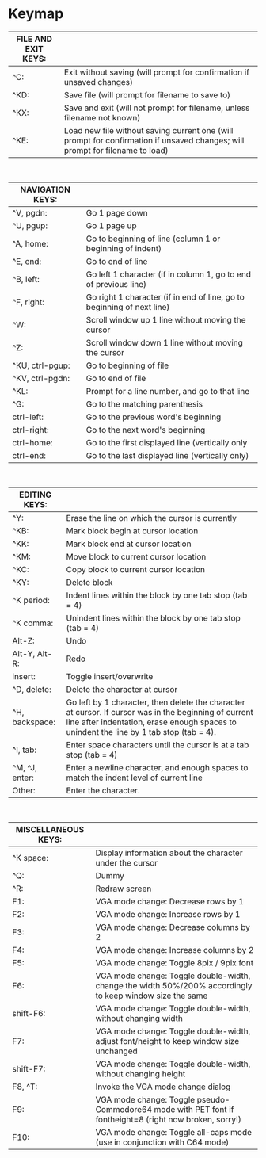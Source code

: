 <!-- pandoc index.md -o index.html -->

<title>Bisqwit</title>
<link rel="stylesheet" href="bisqwit.css" type="text/css">


# Keymap

| FILE AND EXIT KEYS: | |
|--------|-------------------------|
| ^C:  | Exit without saving (will prompt for confirmation if unsaved changes)	|
| ^KD: | Save file (will prompt for filename to save to)	|
| ^KX: | Save and exit (will not prompt for filename, unless filename not known)	|
| ^KE: | Load new file without saving current one (will prompt for confirmation if unsaved changes; will prompt for filename to load)	|

<br>

| NAVIGATION KEYS: | |
|--------|-------------------------|
| ^V, pgdn:		| Go 1 page down |
| ^U, pgup:		| Go 1 page up |
| ^A, home:		| Go to beginning of line (column 1 or beginning of indent) |
| ^E, end:		| Go to end of line |
| ^B, left:		| Go left 1 character (if in column 1, go to end of previous line) |
| ^F, right:	| Go right 1 character (if in end of line, go to beginning of next line) |
| ^W:			| Scroll window up 1 line without moving the cursor |
| ^Z:			| Scroll window down 1 line without moving the cursor |
| ^KU, ctrl-pgup:| Go to beginning of file |
| ^KV, ctrl-pgdn:|  Go to end of file |
| ^KL:			| Prompt for a line number, and go to that line |
| ^G:			| Go to the matching parenthesis| 
| ctrl-left:	| Go to the previous word's beginning |
| ctrl-right:	| Go to the next word's beginning |
| ctrl-home:	| Go to the first displayed line (vertically only |
| ctrl-end:		| Go to the last displayed line (vertically only) |

<br>

| EDITING KEYS: | |
|--------|-------------------------|
| ^Y:		| Erase the line on which the cursor is currently |
| ^KB:		| Mark block begin at cursor location |
| ^KK:		| Mark block end at cursor location |
| ^KM:		| Move block to current cursor location |
| ^KC:		| Copy block to current cursor location |
| ^KY:		| Delete block | 
| ^K period:| Indent lines within the block by one tab stop (tab = 4) | 
| ^K comma:	| Unindent lines within the block by one tab stop (tab = 4) |
| Alt-Z:	| Undo |
| Alt-Y, Alt-R: | Redo |
| insert:	| Toggle insert/overwrite |
| ^D, delete: | Delete the character at cursor |
| ^H, backspace: | Go left by 1 character, then delete the character at cursor. If cursor was in the beginning of current line after indentation, erase enough spaces to unindent the line by 1 tab stop (tab = 4). |
| ^I, tab:	| Enter space characters until the cursor is at a tab stop (tab = 4) |
| ^M, ^J, enter: | Enter a newline character, and enough spaces to match the indent level of current line |
| Other:	|Enter the character. |

<br>

| MISCELLANEOUS KEYS: | |
|--------|-------------------------|
| ^K space:	| Display information about the character under the cursor |
| ^Q:		| Dummy |
| ^R:		| Redraw screen |
| F1:		| VGA mode change: Decrease rows by 1 |
| F2:		| VGA mode change: Increase rows by 1 |
| F3:		| VGA mode change: Decrease columns by 2 |
| F4:		| VGA mode change: Increase columns by 2 |
| F5:		| VGA mode change: Toggle 8pix / 9pix font |
| F6:		| VGA mode change: Toggle double-width, change the width 50%/200% accordingly to keep window size the same |
| shift-F6:	| VGA mode change: Toggle double-width, without changing width |
| F7:		| VGA mode change: Toggle double-width, adjust font/height to keep window size unchanged |
| shift-F7:	| VGA mode change: Toggle double-width, without changing height |
| F8, ^T:	| Invoke the VGA mode change dialog |
| F9:		| VGA mode change: Toggle pseudo-Commodore64 mode with PET font if fontheight=8 (right now broken, sorry!) |
| F10:		| VGA mode change: Toggle all-caps mode (use in conjunction with C64 mode) |

<br><br>